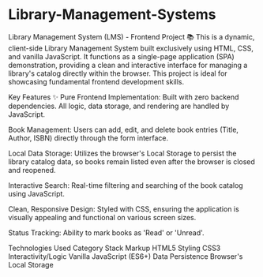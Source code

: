 # Library-Management-Systems

Library Management System (LMS) - Frontend Project 📚
This is a dynamic, client-side Library Management System built exclusively using HTML, CSS, and vanilla JavaScript. It functions as a single-page application (SPA) demonstration, providing a clean and interactive interface for managing a library's catalog directly within the browser. This project is ideal for showcasing fundamental frontend development skills.

Key Features ✨
Pure Frontend Implementation: Built with zero backend dependencies. All logic, data storage, and rendering are handled by JavaScript.

Book Management: Users can add, edit, and delete book entries (Title, Author, ISBN) directly through the form interface.

Local Data Storage: Utilizes the browser's Local Storage to persist the library catalog data, so books remain listed even after the browser is closed and reopened.

Interactive Search: Real-time filtering and searching of the book catalog using JavaScript.

Clean, Responsive Design: Styled with CSS, ensuring the application is visually appealing and functional on various screen sizes.

Status Tracking: Ability to mark books as 'Read' or 'Unread'.

Technologies Used
Category	Stack
Markup	HTML5
Styling	CSS3
Interactivity/Logic	Vanilla JavaScript (ES6+)
Data Persistence	Browser's Local Storage


